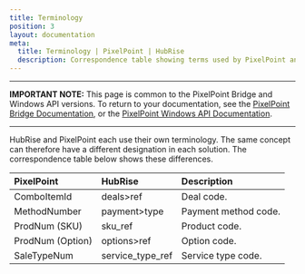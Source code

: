 ```yaml
---
title: Terminology
position: 3
layout: documentation
meta:
  title: Terminology | PixelPoint | HubRise
  description: Correspondence table showing terms used by PixelPoint and those used on HubRise for the same concept. Connect apps and synchronise your data.
---
```


---

**IMPORTANT NOTE:** This page is common to the PixelPoint Bridge and Windows API versions. To return to your documentation, see the [PixelPoint Bridge Documentation](/apps/pixelpoint-bridge), or the [PixelPoint Windows API Documentation](/apps/pixelpoint-windows-api).

---

HubRise and PixelPoint each use their own terminology. The same concept can therefore have a different designation in each solution. The correspondence table below shows these differences.

| PixelPoint       | HubRise          | Description          |
| :--------------- | :--------------- | :------------------- |
| ComboItemId      | deals>ref        | Deal code.           |
| MethodNumber     | payment>type     | Payment method code. |
| ProdNum (SKU)    | sku_ref          | Product code.        |
| ProdNum (Option) | options>ref      | Option code.         |
| SaleTypeNum      | service_type_ref | Service type code.   |
